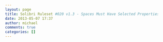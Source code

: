 ```yaml
---
layout: page
title: Solibri Ruleset #020 v1.3 - Spaces Must Have Selected Properties
date: 2013-05-07 17:37
author: michael
comments: true
categories: []
---
```


